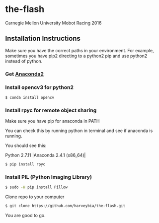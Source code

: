 # the-flash
Carnegie Mellon University Mobot Racing 2016

## Installation Instructions

Make sure you have the correct paths in your environment.
For example, sometimes you have pip2 directing to a python2
pip and use python2 instead of python.

### Get [Anaconda2]

### Install opencv3 for python2
```sh
$ conda install opencv
```
### Install rpyc for remote object sharing
Make sure you have pip for anaconda in PATH

You can check this by running python in terminal and see if anaconda is running.

You should see this:

Python 2.7.11 |Anaconda 2.4.1 (x86_64)|
```sh
$ pip install rpyc
```

### Install PIL (Python Imaging Library)
```sh
$ sudo -H pip install Pillow
```

Clone repo to your computer
```sh
$ git clone https://github.com/harveybia/the-flash.git
```

You are good to go.

[Anaconda2]: <https://www.continuum.io/downloads>
